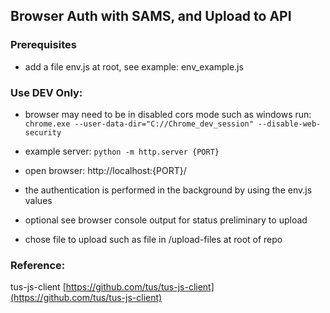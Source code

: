 ## Browser Auth with SAMS, and Upload to API 

### Prerequisites

- add a file env.js at root, see example: env_example.js 

### Use DEV Only:

- browser may need to be in disabled cors mode such as windows run:
  ` chrome.exe --user-data-dir="C://Chrome_dev_session" --disable-web-security `

- example server:
  `python -m http.server {PORT}`

- open browser: http://localhost:{PORT}/

- the authentication is performed in the background by using the env.js values

- optional see browser console output for status preliminary to upload

- chose file to upload such as file in /upload-files at root of repo

### Reference:
tus-js-client
[https://github.com/tus/tus-js-client](https://github.com/tus/tus-js-client)
